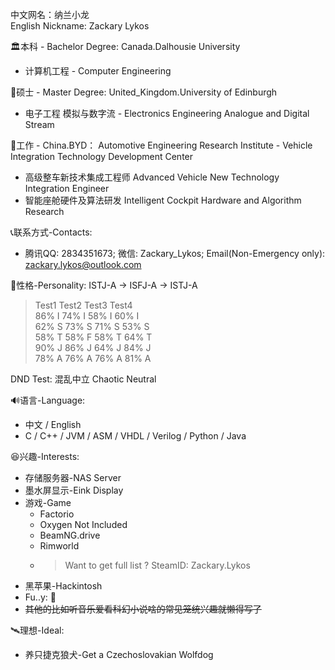 中文网名：纳兰小龙 <br>
English Nickname: Zackary Lykos <br>

🏛本科 - Bachelor Degree: Canada.Dalhousie University <br>
  - 计算机工程 - Computer Engineering <br>
  
🎯硕士 - Master Degree: United_Kingdom.University of Edinburgh <br>
  - 电子工程 模拟与数字流 - Electronics Engineering Analogue and Digital Stream <br>

💼工作 - China.BYD： Automotive Engineering Research Institute - Vehicle Integration Technology Development Center <br>
  - 高级整车新技术集成工程师 Advanced Vehicle New Technology Integration Engineer
  - 智能座舱硬件及算法研发 Intelligent Cockpit Hardware and Algorithm Research

📞联系方式-Contacts:<br>
  - 腾讯QQ: 2834351673; 微信: Zackary_Lykos; Email(Non-Emergency only): zackary.lykos@outlook.com <br>

👀性格-Personality: ISTJ-A -> ISFJ-A -> ISTJ-A<br>
  > Test1 Test2 Test3 Test4<br>
  86% I 74% I 58% I 60% I<br>
  62% S 73% S 71% S 53% S<br>
  58% T 58% F 58% T 64% T<br>
  90% J 86% J 64% J 84% J<br>
  78% A 76% A 76% A 81% A<br>

DND Test: 混乱中立 Chaotic Neutral <br>

🔊语言-Language: <br>
   - 中文 / English <br>
   - C / C++ / JVM / ASM / VHDL / Verilog / Python / Java<br>
   
😆兴趣-Interests: <br>
   - 存储服务器-NAS Server <br>
   - 墨水屏显示-Eink Display <br>
   - 游戏-Game <br>
     - Factorio <br>
     - Oxygen Not Included <br>
     - BeamNG.drive <br>
     - Rimworld <br>
     - > Want to get full list ? SteamID: Zackary.Lykos <br>
   - 黑苹果-Hackintosh <br>
   - Fu..y: 🐺 <br>
   - <s>其他的比如听音乐爱看科幻小说啥的常见笼统兴趣就懒得写了</s> <br>
   
🛰理想-Ideal: <br>
  - 养只捷克狼犬-Get a Czechoslovakian Wolfdog <br>
